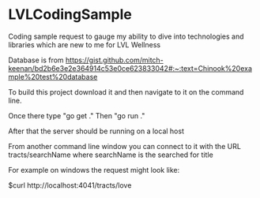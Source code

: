 # LVLCodingSample
Coding sample request to gauge my ability to dive into technologies and libraries which are new to me for LVL Wellness

Database is from https://gist.github.com/mitch-keenan/bd2b6e3e2e364914c53e0ce623833042#:~:text=Chinook%20example%20test%20database

To build this project download it and then navigate to it on the command line.

Once there type "go get ."
Then "go run ."

After that the server should be running on a local host

From another command line window you can connect to it with the URL tracts/searchName where searchName is the searched for title

For example on windows the request might look like:

$curl http://localhost:4041/tracts/love
